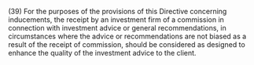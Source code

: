 (39) For the purposes of the provisions of this Directive concerning inducements, the receipt by an investment firm of a commission in connection with investment advice or general recommendations, in circumstances where the advice or recommendations are not biased as a result of the receipt of commission, should be considered as designed to enhance the quality of the investment advice to the client.